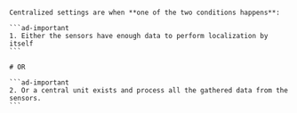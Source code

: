 ``````ad-remember

Centralized settings are when **one of the two conditions happens**: 

```ad-important
1. Either the sensors have enough data to perform localization by itself
```

# OR

```ad-important
2. Or a central unit exists and process all the gathered data from the sensors.
```


``````